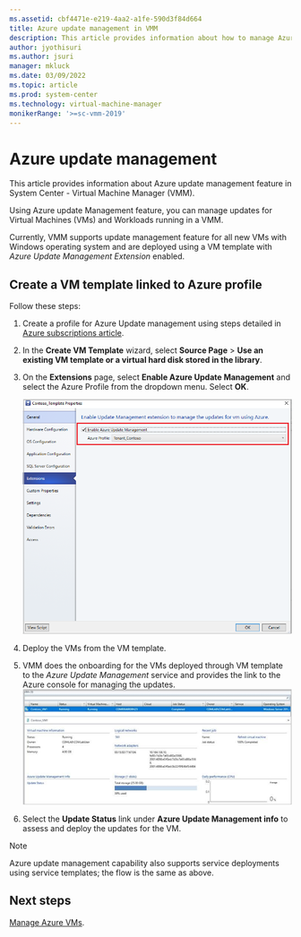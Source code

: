```yaml
---
ms.assetid: cbf4471e-e219-4aa2-a1fe-590d3f84d664
title: Azure update management in VMM
description: This article provides information about how to manage Azure updates for VMs and workloads in VMM.
author: jyothisuri
ms.author: jsuri
manager: mkluck
ms.date: 03/09/2022
ms.topic: article
ms.prod: system-center
ms.technology: virtual-machine-manager
monikerRange: '>=sc-vmm-2019'
---
```


# Azure update management
This article provides information about Azure update management feature in System Center - Virtual Machine Manager (VMM).

Using Azure update Management feature, you can manage updates for Virtual Machines (VMs) and Workloads running in a VMM.

Currently, VMM supports update management feature for all new VMs with Windows operating system and are deployed using a VM template with *Azure Update Management Extension* enabled.

## Create a VM template linked to Azure profile

Follow these steps:

1.	Create a profile for Azure Update management using steps detailed in [Azure subscriptions article](azure-subscription.md).
2.	In the **Create VM Template** wizard, select **Source Page** > **Use an existing VM template or a virtual hard disk stored in the library**.
3.	On the **Extensions** page, select **Enable Azure Update Management** and select the Azure Profile from the dropdown menu. Select **OK**.

    ![Screenshot of the extension page.](./media/azure-profile/extensions-page.png)

4.	Deploy the VMs from the VM template.
5.	VMM does the onboarding for the VMs deployed through VM template to the *Azure Update Management* service and provides the link to the Azure console for managing the updates.
    ![Screenshot of the virtual machines information.](./media/azure-profile/virtual-machines-information.png)
6.	Select the **Update Status** link under **Azure Update Management info** to assess and deploy the updates for the VM.

>[!NOTE]
> Azure update management capability also supports service deployments using service templates; the flow is the same as above.  

## Next steps
[Manage Azure VMs](manage-azure-vms.md).
